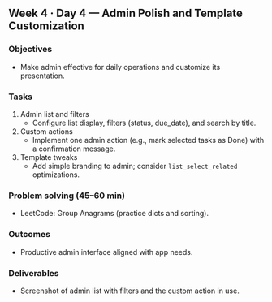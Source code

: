 ## Week 4 · Day 4 — Admin Polish and Template Customization

### Objectives
- Make admin effective for daily operations and customize its presentation.

### Tasks
1) Admin list and filters
   - Configure list display, filters (status, due_date), and search by title.
2) Custom actions
   - Implement one admin action (e.g., mark selected tasks as Done) with a confirmation message.
3) Template tweaks
   - Add simple branding to admin; consider `list_select_related` optimizations.

### Problem solving (45–60 min)
- LeetCode: Group Anagrams (practice dicts and sorting).

### Outcomes
- Productive admin interface aligned with app needs.

### Deliverables
- Screenshot of admin list with filters and the custom action in use.


